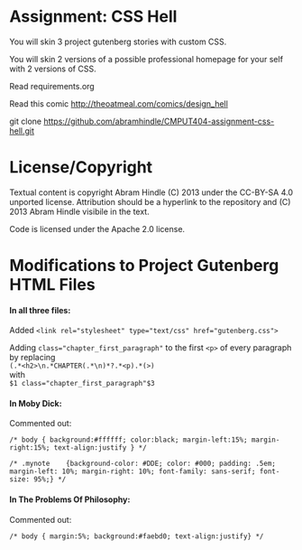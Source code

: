 Assignment: CSS Hell
====================

You will skin 3 project gutenberg stories with custom CSS.

You will skin 2 versions of a possible professional homepage for your
self with 2 versions of CSS.

Read requirements.org

Read this comic http://theoatmeal.com/comics/design_hell

git clone https://github.com/abramhindle/CMPUT404-assignment-css-hell.git

License/Copyright
=================

Textual content is copyright Abram Hindle (C) 2013 under the CC-BY-SA
4.0 unported license. Attribution should be a hyperlink to the
repository and (C) 2013 Abram Hindle visibile in the text.

Code is licensed under the Apache 2.0 license.


Modifications to Project Gutenberg HTML Files
=============================================

#### In all three files:

Added `<link rel="stylesheet" type="text/css" href="gutenberg.css">`

Adding `class="chapter_first_paragraph"` to the first `<p>` of every paragraph by replacing <br> `(.*<h2>\n.*CHAPTER(.*\n)*?.*<p).*(>)` <br>with<br> `$1 class="chapter_first_paragraph"$3`

#### In Moby Dick:

Commented out:

`/* body { background:#ffffff; color:black; margin-left:15%; margin-right:15%; text-align:justify } */`

`/* .mynote    {background-color: #DDE; color: #000; padding: .5em; margin-left: 10%; margin-right: 10%; font-family: sans-serif; font-size: 95%;} */`

#### In The Problems Of Philosophy:

Commented out:

`/* body { margin:5%; background:#faebd0; text-align:justify} */`
